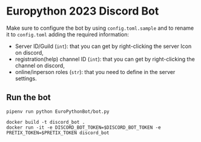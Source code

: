# Europython 2023 Discord Bot

Make sure to configure the bot by using `config.toml.sample`
and to rename it to `config.toml` adding the required information:
* Server ID/Guild (`int`): that you can get by right-clicking the server Icon on discord,
* registration(help) channel ID (`int`): that you can get by right-clicking the channel on discord,
* online/inperson roles (`str`): that you need to define in the server settings.

## Run the bot
```shell
pipenv run python EuroPythonBot/bot.py
```

```shell
docker build -t discord_bot .
docker run -it -e DISCORD_BOT_TOKEN=$DISCORD_BOT_TOKEN -e PRETIX_TOKEN=$PRETIX_TOKEN discord_bot
```
